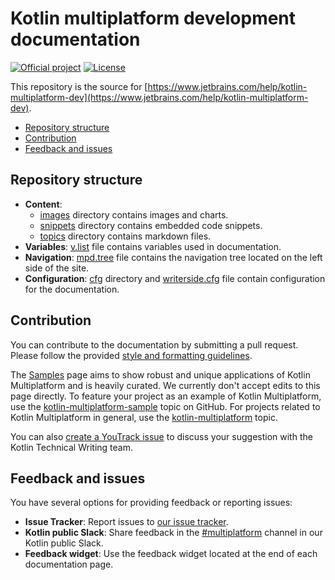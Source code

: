 # Kotlin multiplatform development documentation 
[![Official project](https://jb.gg/badges/official.svg)](https://github.com/JetBrains#jetbrains-on-github)
[![License](https://img.shields.io/badge/License-Apache_2.0-blue.svg)](https://opensource.org/licenses/Apache-2.0)

This repository is the source for [https://www.jetbrains.com/help/kotlin-multiplatform-dev](https://www.jetbrains.com/help/kotlin-multiplatform-dev).

* [Repository structure](#repository-structure)
* [Contribution](#contribution)
* [Feedback and issues](#feedback-and-issues)

## Repository structure

* **Content**: 
  * [images](images) directory contains images and charts.
  * [snippets](snippets) directory contains embedded code snippets.
  * [topics](topics) directory contains markdown files.
* **Variables**: [v.list](v.list) file contains variables used in documentation.
* **Navigation**: [mpd.tree](mpd.tree) file contains the navigation tree located on the left side of the site.
* **Configuration**: [cfg](cfg) directory and [writerside.cfg](writerside.cfg) file contain configuration for the documentation.

## Contribution

You can contribute to the documentation by submitting a pull request.
Please follow the provided [style and formatting guidelines](https://docs.google.com/document/d/1mUuxK4xwzs3jtDGoJ5_zwYLaSEl13g_SuhODdFuh2Dc/edit?usp=sharing).

The [Samples](https://www.jetbrains.com/help/kotlin-multiplatform-dev/multiplatform-samples.html) page aims to show robust and unique applications of Kotlin Multiplatform and is heavily curated. We currently don't accept edits to this page directly. To feature your project as an example of Kotlin Multiplatform, use the [kotlin-multiplatform-sample](https://github.com/topics/kotlin-multiplatform-sample) topic on GitHub. For projects related to Kotlin Multiplatform in general, use the [kotlin-multiplatform](https://github.com/topics/kotlin-multiplatform) topic.

You can also [create a YouTrack issue](https://youtrack.jetbrains.com/newIssue?project=KT&c=Subsystems+Docs+%26+Examples) to discuss your suggestion with the Kotlin Technical Writing team.

## Feedback and issues

You have several options for providing feedback or reporting issues:

* **Issue Tracker**: Report issues to [our issue tracker](https://youtrack.jetbrains.com/newIssue?project=KT).
* **Kotlin public Slack**: Share feedback in the [#multiplatform](https://kotl.in/gamt3a) channel in our Kotlin public Slack.
* **Feedback widget**: Use the feedback widget located at the end of each documentation page.

